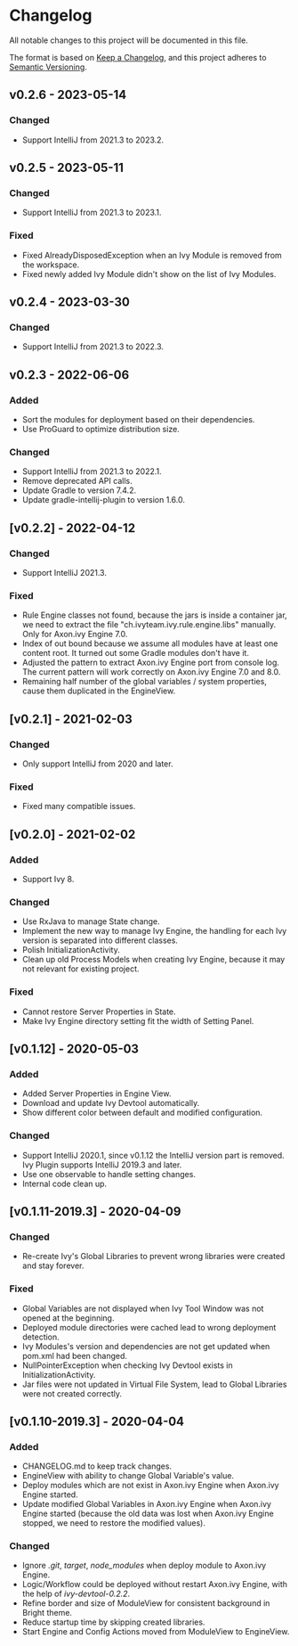 # Changelog
All notable changes to this project will be documented in this file.

The format is based on [Keep a Changelog](https://keepachangelog.com/en/1.0.0/),
and this project adheres to [Semantic Versioning](https://semver.org/spec/v2.0.0.html).

## v0.2.6 - 2023-05-14
### Changed
- Support IntelliJ from 2021.3 to 2023.2.

## v0.2.5 - 2023-05-11
### Changed
- Support IntelliJ from 2021.3 to 2023.1.

### Fixed
- Fixed AlreadyDisposedException when an Ivy Module is removed from the workspace.
- Fixed newly added Ivy Module didn't show on the list of Ivy Modules.

## v0.2.4 - 2023-03-30
### Changed
- Support IntelliJ from 2021.3 to 2022.3.

## v0.2.3 - 2022-06-06
### Added
- Sort the modules for deployment based on their dependencies.
- Use ProGuard to optimize distribution size.

### Changed
- Support IntelliJ from 2021.3 to 2022.1.
- Remove deprecated API calls.
- Update Gradle to version 7.4.2.
- Update gradle-intellij-plugin to version 1.6.0.

## [v0.2.2] - 2022-04-12
### Changed
- Support IntelliJ 2021.3.

### Fixed
- Rule Engine classes not found, because the jars is inside a container jar, we need to extract the file "ch.ivyteam.ivy.rule.engine.libs" manually. Only for Axon.ivy Engine 7.0.
- Index of out bound because we assume all modules have at least one content root. It turned out some Gradle modules don't have it.
- Adjusted the pattern to extract Axon.ivy Engine port from console log. The current pattern will work correctly on Axon.ivy Engine 7.0 and 8.0.
- Remaining half number of the global variables / system properties, cause them duplicated in the EngineView.

## [v0.2.1] - 2021-02-03
### Changed
- Only support IntelliJ from 2020 and later.

### Fixed
- Fixed many compatible issues.

## [v0.2.0] - 2021-02-02
### Added
- Support Ivy 8.

### Changed
- Use RxJava to manage State change.
- Implement the new way to manage Ivy Engine, the handling for each Ivy version is separated into different classes.
- Polish InitializationActivity.
- Clean up old Process Models when creating Ivy Engine, because it may not relevant for existing project.

### Fixed
- Cannot restore Server Properties in State.
- Make Ivy Engine directory setting fit the width of Setting Panel.

## [v0.1.12] - 2020-05-03
### Added
- Added Server Properties in Engine View.
- Download and update Ivy Devtool automatically.
- Show different color between default and modified configuration.

### Changed
- Support IntelliJ 2020.1, since v0.1.12 the IntelliJ version part is removed. Ivy Plugin supports IntelliJ 2019.3 and later.
- Use one observable to handle setting changes.
- Internal code clean up.

## [v0.1.11-2019.3] - 2020-04-09
### Changed
- Re-create Ivy's Global Libraries to prevent wrong libraries were created and stay forever.

### Fixed
- Global Variables are not displayed when Ivy Tool Window was not opened at the beginning.
- Deployed module directories were cached lead to wrong deployment detection.
- Ivy Modules's version and dependencies are not get updated when pom.xml had been changed.
- NullPointerException when checking Ivy Devtool exists in InitializationActivity.
- Jar files were not updated in Virtual File System, lead to Global Libraries were not created correctly.

## [v0.1.10-2019.3] - 2020-04-04
### Added
- CHANGELOG.md to keep track changes.
- EngineView with ability to change Global Variable's value.
- Deploy modules which are not exist in Axon.ivy Engine when Axon.ivy Engine started.
- Update modified Global Variables in Axon.ivy Engine when Axon.ivy Engine started (because the old data was lost when Axon.ivy Engine stopped, we need to restore the modified values).

### Changed
- Ignore *.git*, *target*, *node_modules* when deploy module to Axon.ivy Engine.
- Logic/Workflow could be deployed without restart Axon.ivy Engine, with the help of *ivy-devtool-0.2.2*.
- Refine border and size of ModuleView for consistent background in Bright theme.
- Reduce startup time by skipping created libraries.
- Start Engine and Config Actions moved from ModuleView to EngineView.
